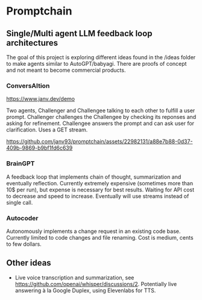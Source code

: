 # Promptchain
## Single/Multi agent LLM feedback loop architectures

The goal of this project is exploring different ideas found in the /ideas folder to make agents similar to AutoGPT/babyagi.
There are proofs of concept and not meant to become commercial products.

### ConversAItion

https://www.janv.dev/demo

Two agents, Challenger and Challengee talking to each other to fulfill a user prompt. Challenger challenges the Challengee by checking its reponses and asking for refinement. Challengee answers the prompt and can ask user for clarification. Uses a GET stream.

https://github.com/janv93/promptchain/assets/22982131/a88e7b88-0d37-409b-9869-b9bf1fd6c639

### BrainGPT
A feedback loop that implements chain of thought, summarization and eventually reflection. Currently extremely expensive (sometimes more than 10$ per run), but expense is necessary for best results. Waiting for API cost to decrease and speed to increase. Eventually will use streams instead of single call.

### Autocoder
Autonomously implements a change request in an existing code base. Currently limited to code changes and file renaming. Cost is medium, cents to few dollars.

## Other ideas

- Live voice transcription and summarization, see https://github.com/openai/whisper/discussions/2. Potentially live answering à la Google Duplex, using Elevenlabs for TTS.
